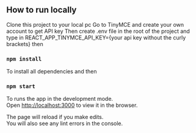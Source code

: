 ## How to run locally

Clone this project to your local pc
Go to TinyMCE and create your own account to get API key
Then create .env file in the root of the project and type in REACT_APP_TINYMCE_API_KEY={your api key without the curly brackets} then

### `npm install`

To install all dependencies and then

### `npm start`

To runs the app in the development mode.\
Open [http://localhost:3000](http://localhost:3000) to view it in the browser.

The page will reload if you make edits.\
You will also see any lint errors in the console.